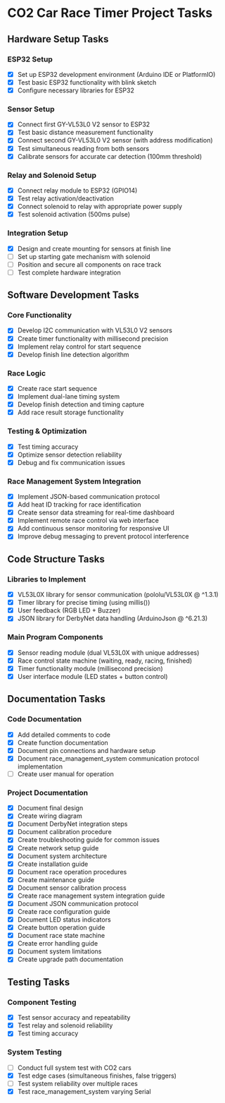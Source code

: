 # CO2 Car Race Timer Project Tasks

## Hardware Setup Tasks

### ESP32 Setup
- [x] Set up ESP32 development environment (Arduino IDE or PlatformIO)
- [x] Test basic ESP32 functionality with blink sketch
- [x] Configure necessary libraries for ESP32

### Sensor Setup
- [x] Connect first GY-VL53L0 V2 sensor to ESP32
- [x] Test basic distance measurement functionality
- [x] Connect second GY-VL53L0 V2 sensor (with address modification)
- [x] Test simultaneous reading from both sensors
- [x] Calibrate sensors for accurate car detection (100mm threshold)

### Relay and Solenoid Setup
- [x] Connect relay module to ESP32 (GPIO14)
- [x] Test relay activation/deactivation
- [x] Connect solenoid to relay with appropriate power supply
- [x] Test solenoid activation (500ms pulse)

### Integration Setup
- [X] Design and create mounting for sensors at finish line
- [ ] Set up starting gate mechanism with solenoid
- [ ] Position and secure all components on race track
- [ ] Test complete hardware integration

## Software Development Tasks

### Core Functionality
- [x] Develop I2C communication with VL53L0 V2 sensors
- [x] Create timer functionality with millisecond precision
- [x] Implement relay control for start sequence
- [x] Develop finish line detection algorithm

### Race Logic
- [x] Create race start sequence
- [x] Implement dual-lane timing system
- [x] Develop finish detection and timing capture
- [x] Add race result storage functionality

### Testing & Optimization
- [x] Test timing accuracy
- [x] Optimize sensor detection reliability
- [x] Debug and fix communication issues

### Race Management System Integration
- [x] Implement JSON-based communication protocol
- [x] Add heat ID tracking for race identification
- [x] Create sensor data streaming for real-time dashboard
- [x] Implement remote race control via web interface
- [x] Add continuous sensor monitoring for responsive UI
- [x] Improve debug messaging to prevent protocol interference

## Code Structure Tasks

### Libraries to Implement
- [x] VL53L0X library for sensor communication (pololu/VL53L0X @ ^1.3.1)
- [x] Timer library for precise timing (using millis())
- [x] User feedback (RGB LED + Buzzer)
- [x] JSON library for DerbyNet data handling (ArduinoJson @ ^6.21.3)

### Main Program Components
- [x] Sensor reading module (dual VL53L0X with unique addresses)
- [x] Race control state machine (waiting, ready, racing, finished)
- [x] Timer functionality module (millisecond precision)
- [x] User interface module (LED states + button control)

## Documentation Tasks

### Code Documentation
- [x] Add detailed comments to code
- [x] Create function documentation
- [x] Document pin connections and hardware setup
- [x] Document race_management_system communication protocol implementation
- [ ] Create user manual for operation

### Project Documentation
- [x] Document final design
- [x] Create wiring diagram
- [x] Document DerbyNet integration steps
- [x] Document calibration procedure
- [x] Create troubleshooting guide for common issues
- [x] Create network setup guide
- [x] Document system architecture
- [x] Create installation guide
- [x] Document race operation procedures
- [x] Create maintenance guide
- [x] Document sensor calibration process
- [x] Create race management system integration guide
- [x] Document JSON communication protocol
- [x] Create race configuration guide
- [x] Document LED status indicators
- [x] Create button operation guide
- [x] Document race state machine
- [x] Create error handling guide
- [x] Document system limitations
- [x] Create upgrade path documentation

## Testing Tasks

### Component Testing
- [x] Test sensor accuracy and repeatability
- [x] Test relay and solenoid reliability
- [x] Test timing accuracy

### System Testing
- [ ] Conduct full system test with CO2 cars
- [x] Test edge cases (simultaneous finishes, false triggers)
- [ ] Test system reliability over multiple races
- [x] Test race_management_system varying Serial